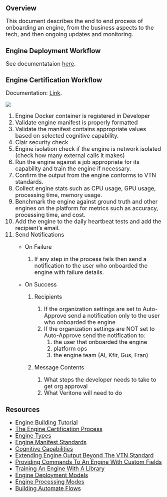 <!-- markdownlint-disable -->

<!-- This is stealth content. -->

<style>
     p, ul, ol, li { font-size: 18px !important;}
</style>

## Overview

This document describes the end to end process of onboarding an engine, from the business aspects to the tech, and then ongoing updates and monitoring.

<!-- INTERNAL
## Business Workflow

For new engine onboarding, BU engine owners can either:

1. Open a new Account in Salesforce if the engine vendor is a new one. 
2. Open a new Opportunity in Salesforce if adding an engine by and existing vendor. 

The [Engines Qlik Dashboard](https://qlik.veritone.com/veritone/sense/app/48937db1-6a76-45c4-9b89-0a22e1b7c1cd/sheet/3225d592-13fd-40d4-89ed-2edd0e2c65ef/state/0) is the internal single source of truth and is syncing hourly with both production tables and Salesforce. 
-->
<!-- INTERNAL

Salesforce has a schema for Engines:

TODO (Kfir / Sean / Trevor):

1. Engine owner name - available in Salesforce and can be pulled into Qlik 
2. BU name - not available in Salesforce and will have to be created 
3. Engine Price to the customer - available in Salesforce and can be pulled into Qlik   
4. Engine Vendor cost - available in Salesforce and can be pulled into Qlik (needs Veritone burden to calculate margin) 
5. Engine build number - available in Salesforce and can be pulled into Qlik 
6. BU engine owners need to be reassigned to Engine accounts in Salesforce. 
7. Flag for “visible externally" - not available and needs to be added in Salesforce. Then, we can programmatically pull a list of engines to a public website. (Inside the platform UI, we show every engine that is marked public or owned by the org). 

-->

## Engine Deployment Workflow

See documentataion [here](https://docs.veritone.com/#/developer/engines/tutorial/?id=_39hello-world39-engine-high-level-overview).

<!-- INTERNAL
Internal spec: [Engine Approval Process](https://docs.google.com/document/d/1Ty3bUw3_20aoonFCKLyMn1MpCGRhkK5cVaykVq9li7s/edit?usp=sharing)

![](https://lh5.googleusercontent.com/otbaYNnEXPzdKUm-t4_AQEeg3kZilFR61eEeyKaJkG2dc1kq5YQSi_lAhMTzc5To3bUcRJYGyZCza7JgWSK6gd24V1dvaLo-l9SFPriEq_rxtn8oTNUb-SGdcHSaOgMPP6gDc_ux)
-->

## Engine Certification Workflow

Documentation: [Link](https://docs.veritone.com/#/developer/engines/approval/).

<!-- INTERNAL
Internal spec: [Engine Certification Reqs](https://docs.google.com/document/d/1fXUAwfB9BqF8wSisI0jiVfeM9kq3vDKcNJhxM8Cuh6g/edit?usp=sharing)
-->

![](https://lh6.googleusercontent.com/8pzXwFh4qNEV2Mg3FUaX9du-zmLQZYbp7CYc-2hdOtWxAhiiDYqPexo1dUDLGYFj8ryLbMVuBy0n44hELWoMvB1qFwkJ8-49RLNWzxT1BBZ7RCMQnrrKbT4qMkDnb7f-q8nEz2Pc)

1. Engine Docker container is registered in Developer 
2. Validate engine manifest is properly formatted 
3. Validate the manifest contains appropriate values based on selected cognitive capability.
4. Clair security check
5. Engine isolation check if the engine is network isolated (check how many external calls it makes)
6. Run the engine against a job appropriate for its capability and train the engine if necessary.
7. Confirm the output from the engine conforms to VTN standards. 
8. Collect engine stats such as CPU usage, GPU usage, processing time, memory usage.
9. Benchmark the engine against ground truth and other engines on the platform for metrics such as accuracy, processing time, and cost.
10. Add the engine to the daily heartbeat tests and add the recipient’s email.  
11. Send Notifications 
    - On Failure 
        1. If any step in the process fails then send a notification to the user who onboarded the engine with failure details. 

    - On Success 
        1. Recipients 
            1. If the organization settings are set to Auto-Approve send a notification only to the user who onboarded the engine 
            2. If the organization settings are NOT set to Auto-Approve send the notification to: 
                1. the user that onboarded the engine 
                2. platform ops 
                3. the engine team (Al, Kfir, Gus, Fran)  

        2. Message Contents 
            1. What steps the developer needs to take to get org approval 
            2. What Veritone will need to do 

<!-- INTERNAL
1 This is situationally dependant on the engine’s capability

2 Will be invoked by an API call to the VDA services - SETA team currently working on this

3 Will be invoked by an API call to the VDA services - SETA team currently working on this

4 We will be compiling a series of “baseline” media files to run against engines within the same capability

5 This is functionality is only available to engines on Edge 3 which use the toolkit

6 This is only supported for Transcription and will initially be an optional step
-->

<!-- INTERNAL
## Development Roadmap

- Deploy what is currently built to prod in a non-blocking way [JIRA Ticket](https://steel-ventures.atlassian.net/browse/CXDX-181) 
- Work with Automate team to get workflow deployed as an engine [JIRA Ticket](https://steel-ventures.atlassian.net/browse/CXDX-161) 
- Create success and failure message templates [JIRA Ticket](https://steel-ventures.atlassian.net/browse/CXDX-182) 
- Create a way for the developer to indicate who else they want as a recipient [JIRA Ticket](https://steel-ventures.atlassian.net/browse/CXDX-183) 
- Create API service endpoints to call [JIRA Ticket](https://steel-ventures.atlassian.net/browse/AI2-81) 
    - Security Check 
    - Network Isolation check 

- Integrate API EndPoints [JIRA Ticket](https://steel-ventures.atlassian.net/browse/CXDX-137) 
- Collect sample media files for each capability [JIRA Ticket](https://steel-ventures.atlassian.net/browse/CXDX-184) 
    - Store sample media files on S3 

- Integrate VTN-Standard check [JIRA Ticket](https://steel-ventures.atlassian.net/browse/CXDX-136) 
- Integrate the ability to collect engine metrics from engine tool kit [JIRA Ticket](https://steel-ventures.atlassian.net/browse/CXDX-97) 
- Integrate heartbeat check process [JIRA Ticket](https://steel-ventures.atlassian.net/browse/CXDX-98) 
    - To be run on each engine periodically using the appropriate sample input media 
        - Create logic to determine if 
            - Engine is working 
            - Engine stats have degraded 
            - Notification mechanism 

- Implement benchmarking [JIRA Ticket](https://steel-ventures.atlassian.net/browse/CXDX-138) 
    - Benchmark against our ground truth data 
    - As part of email provide user link to benchmarking results (takes them to the benchmarking app and the specific results for their engine - help socialize the benchmarking app) 
        - Let them know how to benchmark against additional engines 

- Implement custom fields to certification process [JIRA Ticket](https://steel-ventures.atlassian.net/browse/CXDX-173) 
- Implement support for training to certification process [JIRA Ticket](https://steel-ventures.atlassian.net/browse/CXDX-174) 

-->



## Resources

- [Engine Building Tutorial](https://docs.veritone.com/#/developer/engines/tutorial/) 
- [The Engine Certification Process](https://docs.veritone.com/#/developer/engines/approval/) 
- [Engine Types](https://docs.veritone.com/#/developer/engines/) 
- [Engine Manifest Standards](https://docs.veritone.com/#/developer/engines/standards/engine-manifest/) 
- [Cognitive Capabilities](https://docs.veritone.com/#/developer/engines/cognitive/) 
- [Extending Engine Output Beyond The VTN Standard](https://docs.veritone.com/#/developer/engines/tutorial/customizing-engine-output) 
- [Providing Commands To An Engine With Custom Fields](https://docs.veritone.com/#/developer/engines/tutorial/engine-custom-fields) 
- [Training An Engine With A Library](https://docs.veritone.com/#/developer/engines/tutorial/engine-training-tutorial) 
- [Engine Deployment Models](https://docs.veritone.com/#/developer/engines/deployment-model/) 
- [Engine Processing Modes](https://docs.veritone.com/#/developer/engines/processing-modes/) 
- [Building Automate Flows](https://docs.veritone.com/#/developer/flow/)